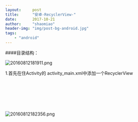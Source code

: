 ```yaml
---
layout:     post
title:      "安卓-RecyclerView-"
date:       2017-10-21
author:     "shaomiao"
header-img: "img/post-bg-android.jpg"
tags:
    - "android"
---
```

####目录结构：

![20160812181911.png](http://upload-images.jianshu.io/upload_images/2590671-0acae4207474c7f6.png?imageMogr2/auto-orient/strip%7CimageView2/2/w/1240)

1.首先在住Activity的 activity_main.xml中添加一个RecyclerView
<pre><code>

  <android.support.v7.widget.RecyclerView   
    android:layout_width="match_parent"        
    android:layout_height="120dp"    
    android:layout_centerVertical="true"    
    android:background="#FF0000"    
    android:scrollbars="none"    
    android:id="@+id/recycler_id">   
  </android.support.v7.widget.RecyclerView>


</code></pre>


![20160812182356.png](http://upload-images.jianshu.io/upload_images/2590671-6d2fc84e44cfba24.png?imageMogr2/auto-orient/strip%7CimageView2/2/w/1240)
